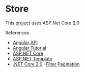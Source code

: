 # Store

This [project](https://github.com/nellycheboi12/Store) uses ASP.Net Core 2.0

References
- [Angular API](https://angular.io/api)
- [Angular Tutorial](https://angular.io/tutorial)
- [ASP.NET Core](https://docs.microsoft.com/en-us/aspnet/core/data/)
- [ASP.NET Template](http://blog.stevensanderson.com/2016/10/04/angular2-template-for-visual-studio/)
- [.NET Core 2.0](https://blogs.msdn.microsoft.com/webdev/2017/08/14/announcing-asp-net-core-2-0/)
-[Filter](https://github.com/VadimDez/ngx-filter-pipe) [Pagination](https://ciphertrick.com/2017/08/01/search-sort-pagination-in-angular/)

